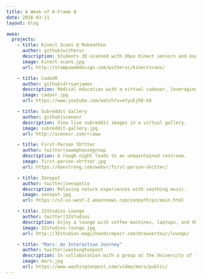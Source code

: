 ```yaml
---
title: A Week of A-Frame 8
date: 2016-03-11
layout: blog

awoa:
  projects:
    - title: Kinect Scans @ Makeathon
      author: github|withersc
      description: Students 3D-scanned with Xbox Kinect sensors and exported to .OBJ models. The winning project at University of Michigan's Makeathon 2016.
      image: kinect-scans.jpg
      url: http://stampswebdesign.com/withersc/kinectscans/

    - title: CadaVR
      author: github|drryanjames
      description: Medical education with a virtual cadaver, leveraging structural models of anatomy, natural input, and mathematical models of physiology.
      image: cadavr.jpg
      url: https://www.youtube.com/watch?v=eYyuEjhD-k8

    - title: Subreddit Gallery
      author: github|scenevr
      description: View live subreddit images in a virtual gallery.
      image: subreddit-gallery.jpg
      url: http://scenevr.com/r/aww

    - title: First-Person Sh*tter
      author: twitter|swamphousegroup
      description: A rough night leads to an unmaintained restroom.
      image: first-person-sh*tter.jpg
      url: https://danstrong.com/webvr/first-person-shitter/

    - title: Zenspot
      author: twitter|zenspotio
      description: Relaxing nature experiences with soothing music.
      image: zenspot.jpg
      url: https://s3-us-west-2.amazonaws.com/zenpath/pz/main.html

    - title: 32Studios Lounge
      author: twitter|32studios
      description: Enjoy a lounge with coffee machines, laptops, and VR headsets while grooving to SoundCloud.
      image: 32studios-lounge.jpg
      url: http://32studios.magichandsrepair.com/browsertour/lounge/

    - title: "Mars: An Interactive Journey"
      author: twitter|washingtonpost
      description: In collaboration with a group at the University of Texas at Austin, The Washington Post published a feature on the Red Planet and space exploration programs.
      image: mars.jpg
      url: https://www.washingtonpost.com/video/mars/public/
---
```

